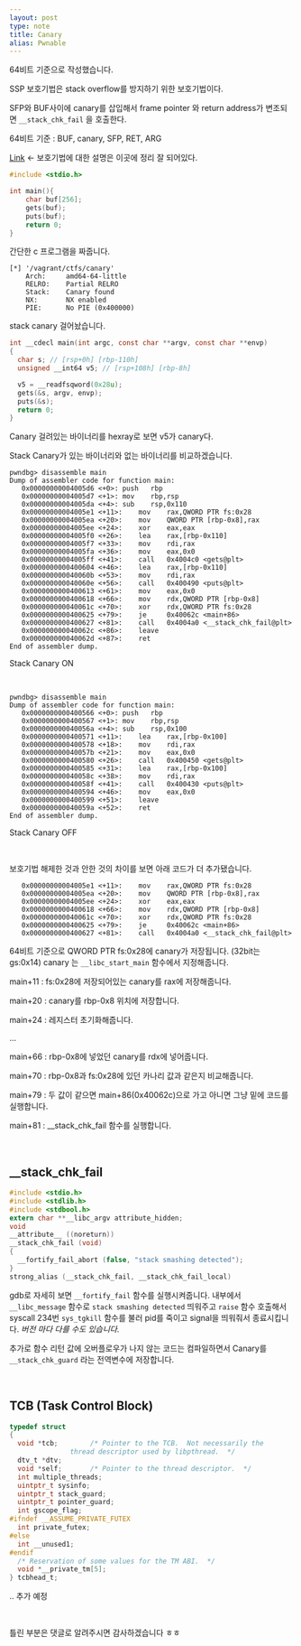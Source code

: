 ```yaml
---
layout: post
type: note
title: Canary
alias: Pwnable
---
```


64비트 기준으로 작성했습니다.

SSP 보호기법은 stack overflow를 방지하기 위한 보호기법이다.

SFP와 BUF사이에 canary를 삽입해서 frame pointer 와 return address가 변조되면 `__stack_chk_fail` 을 호출한다.

64비트 기준 : BUF, canary, SFP, RET, ARG

[Link](https://bpsecblog.wordpress.com/2016/05/16/memory_protect_linux_1/) <- 보호기법에 대한 설명은 이곳에 정리 잘 되어있다.

```c
#include <stdio.h>

int main(){
	char buf[256];
	gets(buf);
	puts(buf);
	return 0;
}
```

간단한 c 프로그램을 짜줍니다.

```
[*] '/vagrant/ctfs/canary'
    Arch:     amd64-64-little
    RELRO:    Partial RELRO
    Stack:    Canary found
    NX:       NX enabled
    PIE:      No PIE (0x400000)
```

stack canary 걸어놨습니다.

```c
int __cdecl main(int argc, const char **argv, const char **envp)
{
  char s; // [rsp+0h] [rbp-110h]
  unsigned __int64 v5; // [rsp+108h] [rbp-8h]

  v5 = __readfsqword(0x28u);
  gets(&s, argv, envp);
  puts(&s);
  return 0;
}
```

Canary 걸려있는 바이너리를 hexray로 보면 v5가 canary다.

Stack Canary가 있는 바이너리와 없는 바이너리를 비교하겠습니다.

```
pwndbg> disassemble main
Dump of assembler code for function main:
   0x00000000004005d6 <+0>:	push   rbp
   0x00000000004005d7 <+1>:	mov    rbp,rsp
   0x00000000004005da <+4>:	sub    rsp,0x110
   0x00000000004005e1 <+11>:	mov    rax,QWORD PTR fs:0x28
   0x00000000004005ea <+20>:	mov    QWORD PTR [rbp-0x8],rax
   0x00000000004005ee <+24>:	xor    eax,eax
   0x00000000004005f0 <+26>:	lea    rax,[rbp-0x110]
   0x00000000004005f7 <+33>:	mov    rdi,rax
   0x00000000004005fa <+36>:	mov    eax,0x0
   0x00000000004005ff <+41>:	call   0x4004c0 <gets@plt>
   0x0000000000400604 <+46>:	lea    rax,[rbp-0x110]
   0x000000000040060b <+53>:	mov    rdi,rax
   0x000000000040060e <+56>:	call   0x400490 <puts@plt>
   0x0000000000400613 <+61>:	mov    eax,0x0
   0x0000000000400618 <+66>:	mov    rdx,QWORD PTR [rbp-0x8]
   0x000000000040061c <+70>:	xor    rdx,QWORD PTR fs:0x28
   0x0000000000400625 <+79>:	je     0x40062c <main+86>
   0x0000000000400627 <+81>:	call   0x4004a0 <__stack_chk_fail@plt>
   0x000000000040062c <+86>:	leave
   0x000000000040062d <+87>:	ret
End of assembler dump.
```

Stack Canary ON

<br />

```
pwndbg> disassemble main
Dump of assembler code for function main:
   0x0000000000400566 <+0>:	push   rbp
   0x0000000000400567 <+1>:	mov    rbp,rsp
   0x000000000040056a <+4>:	sub    rsp,0x100
   0x0000000000400571 <+11>:	lea    rax,[rbp-0x100]
   0x0000000000400578 <+18>:	mov    rdi,rax
   0x000000000040057b <+21>:	mov    eax,0x0
   0x0000000000400580 <+26>:	call   0x400450 <gets@plt>
   0x0000000000400585 <+31>:	lea    rax,[rbp-0x100]
   0x000000000040058c <+38>:	mov    rdi,rax
   0x000000000040058f <+41>:	call   0x400430 <puts@plt>
   0x0000000000400594 <+46>:	mov    eax,0x0
   0x0000000000400599 <+51>:	leave
   0x000000000040059a <+52>:	ret
End of assembler dump.
```

Stack Canary OFF

<br />

보호기법 해제한 것과 안한 것의 차이를 보면 아래 코드가 더 추가됐습니다.

```
   0x00000000004005e1 <+11>:	mov    rax,QWORD PTR fs:0x28
   0x00000000004005ea <+20>:	mov    QWORD PTR [rbp-0x8],rax
   0x00000000004005ee <+24>:	xor    eax,eax
   0x0000000000400618 <+66>:	mov    rdx,QWORD PTR [rbp-0x8]
   0x000000000040061c <+70>:	xor    rdx,QWORD PTR fs:0x28
   0x0000000000400625 <+79>:	je     0x40062c <main+86>
   0x0000000000400627 <+81>:	call   0x4004a0 <__stack_chk_fail@plt>
```

64비트 기준으로 QWORD PTR fs:0x28에 canary가 저장됩니다. (32bit는 gs:0x14) canary 는 `__libc_start_main` 함수에서 지정해줍니다. 

main+11 : fs:0x28에 저장되어있는 canary를 rax에 저장해줍니다.

main+20 : canary를 rbp-0x8 위치에 저장합니다. 

main+24 : 레지스터 초기화해줍니다.

...

main+66 : rbp-0x8에 넣었던 canary를 rdx에 넣어줍니다.

main+70 : rbp-0x8과 fs:0x28에 있던 카나리 값과 같은지 비교해줍니다.

main+79 : 두 값이 같으면 main+86(0x40062c)으로 가고 아니면 그냥 밑에 코드를 실행합니다.

main+81 : __stack_chk_fail 함수를 실행합니다.

<br />

## __stack_chk_fail

```c
#include <stdio.h>
#include <stdlib.h>
#include <stdbool.h>
extern char **__libc_argv attribute_hidden;
void
__attribute__ ((noreturn))
__stack_chk_fail (void)
{
  __fortify_fail_abort (false, "stack smashing detected");
}
strong_alias (__stack_chk_fail, __stack_chk_fail_local)
```

gdb로 자세히 보면 `__fortify_fail` 함수를 실행시켜줍니다. 내부에서  `__libc_message` 함수로 `stack smashing detected`  띄워주고 `raise` 함수 호출해서 syscall 234번 `sys_tgkill` 함수를 불러 pid를 죽이고 signal을 띄워줘서 종료시킵니다. *버전 마다 다를 수도 있습니다.*

추가로 함수 리턴 값에 오버플로우가 나지 않는 코드는 컴파일하면서 Canary를 `__stack_chk_guard` 라는 전역변수에 저장합니다.

<br />

## TCB (Task Control Block)



```c
typedef struct
{
  void *tcb;		/* Pointer to the TCB.  Not necessarily the
			   thread descriptor used by libpthread.  */
  dtv_t *dtv;
  void *self;		/* Pointer to the thread descriptor.  */
  int multiple_threads;
  uintptr_t sysinfo;
  uintptr_t stack_guard;
  uintptr_t pointer_guard;
  int gscope_flag;
#ifndef __ASSUME_PRIVATE_FUTEX
  int private_futex;
#else
  int __unused1;
#endif
  /* Reservation of some values for the TM ABI.  */
  void *__private_tm[5];
} tcbhead_t;
```



.. 추가 예정

<br />

틀린 부분은 댓글로 알려주시면 감사하겠습니다 ㅎㅎ